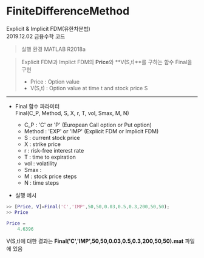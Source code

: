 # FiniteDifferenceMethod
Explicit & Implicit FDM(유한차분법)  
2019.12.02 금융수학 코드  

> 실행 환경 MATLAB R2018a  

> Explicit FDM과 Implict FDM의 **Price**와 **V(S,t)**를 구하는 함수 Final을 구현
>  - Price : Option value
>  - V(S,t) : Option value at time t and stock price S

--------------
- Final 함수 파라미터  
  Final(C_P, Method, S, X, r, T, vol, Smax, M, N)
  - C_P : 'C' or 'P' (European Call option or Put option)
  - Method : 'EXP' or 'IMP' (Explicit FDM or Implicit FDM)
  - S : current stock price
  - X : strike price
  - r : risk-free interest rate
  - T : time to expiration
  - vol : volatility
  - Smax : 
  - M : stock price steps
  - N : time steps

- 실행 예시  

```matlab
>> [Price, V]=Final('C','IMP',50,50,0.03,0.5,0.3,200,50,50);
>> Price

Price =
    4.6396
```
V(S,t)에 대한 결과는 **Final('C','IMP',50,50,0.03,0.5,0.3,200,50,50).mat** 파일에 있음
